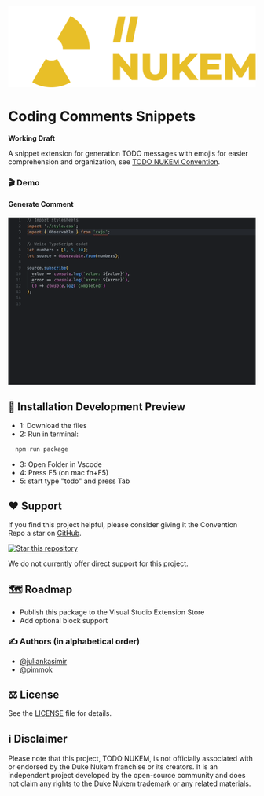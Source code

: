 <p align="center">
    <picture>
        <source media="(prefers-color-scheme: dark)" srcset="https://github.com/jolution/todo-nukem/blob/main/resources/png/todonukem-dark.png">
        <source media="(prefers-color-scheme: light)" srcset="https://github.com/jolution/todo-nukem/blob/main/resources/png/todonukem-light.png">
        <img alt="Shows the banner of TODO NUKEM, with its logo" src="https://github.com/jolution/todo-nukem/blob/main/resources/png/todonukem-dark.png" width="700">
    </picture>
</p>

# Coding Comments Snippets

**Working Draft**

A snippet extension for generation TODO messages with emojis for easier comprehension and organization, see [TODO NUKEM Convention](https://github.com/jolution/todo-nukem/blob/main/README.md).

### 🎬 Demo

#### Generate Comment

![generate-demo.gif](https://github.com/jolution/todo-nukem/blob/main/resources/gif/generate-demo.gif)

## 📰 Installation Development Preview

- 1: Download the files
- 2: Run in terminal:

```bash
  npm run package
```

- 3: Open Folder in Vscode
- 4: Press F5 (on mac fn+F5)
- 5: start type "todo" and press Tab

## ❤️ Support

If you find this project helpful, please consider giving it the Convention Repo a star on [GitHub](https://github.com/jolution/todo-nukem).

[![Star this repository](https://img.shields.io/github/stars/jolution/todo-nukem-snippet-vscode?style=social)](https://github.com/jolution/todo-nukem)

We do not currently offer direct support for this project.

## 🗺️ Roadmap

- Publish this package to the Visual Studio Extension Store
- Add optional block support

### ✍️ Authors (in alphabetical order)

- [@juliankasimir](https://www.github.com/juliankasimir)
- [@pimmok](https://www.github.com/pimmok)

## ⚖️ License

See the [LICENSE](LICENSE) file for details.

## ℹ️ Disclaimer

Please note that this project, TODO NUKEM, is not officially associated with or endorsed by the Duke Nukem franchise or its creators. It is an independent project developed by the open-source community and does not claim any rights to the Duke Nukem trademark or any related materials.
